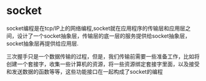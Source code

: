# socket
socket编程是在tcp/IP上的网络编程,socket就在应用程序的传输层和应用层之间，设计了一个socket抽象层，传输层的底一层的服务提供给socket抽象层，socket抽象层再提供给应用层.

三次握手只是一个数据传输的过程，但是，我们传输前需要一些准备工作，比如将创建一个套接字，收集一些计算机的资源，将一些资源绑定套接字里面，以及接受和发送数据的函数等等，这些功能接口在一起构成了socket的编程